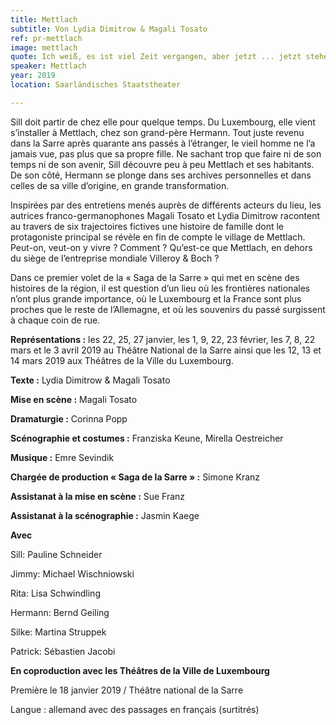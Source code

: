 ```yaml
---
title: Mettlach
subtitle: Von Lydia Dimitrow & Magali Tosato
ref: pr-mettlach
image: mettlach
quote: Ich weiß, es ist viel Zeit vergangen, aber jetzt ... jetzt stehen wir beide hier.
speaker: Mettlach
year: 2019
location: Saarländisches Staatstheater

---
```


Sill doit partir de chez elle pour quelque temps. Du Luxembourg, elle vient s’installer à Mettlach, chez son grand-père Hermann. Tout juste revenu dans la Sarre après quarante ans passés à l’étranger, le vieil homme ne l’a jamais vue, pas plus que sa propre fille. Ne sachant trop que faire ni de son temps ni de son avenir, Sill découvre peu à peu Mettlach et ses habitants. De son côté, Hermann se plonge dans ses archives personnelles et dans celles de sa ville d’origine, en grande transformation. 

Inspirées par des entretiens menés auprès de différents acteurs du lieu, les autrices franco-germanophones Magali Tosato et Lydia Dimitrow racontent au travers de six trajectoires fictives une histoire de famille dont le protagoniste principal se révèle en fin de compte le village de Mettlach. Peut-on, veut-on y vivre ? Comment ?  Qu’est-ce que Mettlach, en dehors du siège de l’entreprise mondiale Villeroy & Boch ?

Dans ce premier volet de la « Saga de la Sarre » qui met en scène des histoires de la région, il est question d’un lieu où les frontières nationales n’ont plus grande importance, où le Luxembourg et la France sont plus proches que le reste de l’Allemagne, et où les souvenirs du passé surgissent à chaque coin de rue. 


**Représentations :** les 22, 25, 27 janvier, les 1, 9, 22, 23 février, les 7, 8, 22 mars et le 3 avril 2019 au Théâtre National de la Sarre ainsi que les 12, 13 et 14 mars 2019 aux Théâtres de la Ville du Luxembourg.

**Texte :** Lydia Dimitrow & Magali Tosato

**Mise en scène :** Magali Tosato

**Dramaturgie :** Corinna Popp

**Scénographie et costumes :** Franziska Keune, Mirella Oestreicher

**Musique :** Emre Sevindik

**Chargée de production « Saga de la Sarre » :** Simone Kranz

**Assistanat à la mise en scène :** Sue Franz

**Assistanat à la scénographie :** Jasmin Kaege


**Avec**

Sill: Pauline Schneider

Jimmy: Michael Wischniowski

Rita: Lisa Schwindling 

Hermann: Bernd Geiling

Silke: Martina Struppek

Patrick: Sébastien Jacobi


**En coproduction avec les Théâtres de la Ville de Luxembourg**


Première le 18 janvier 2019 / Théâtre national de la Sarre

Langue : allemand avec des passages en français (surtitrés)
